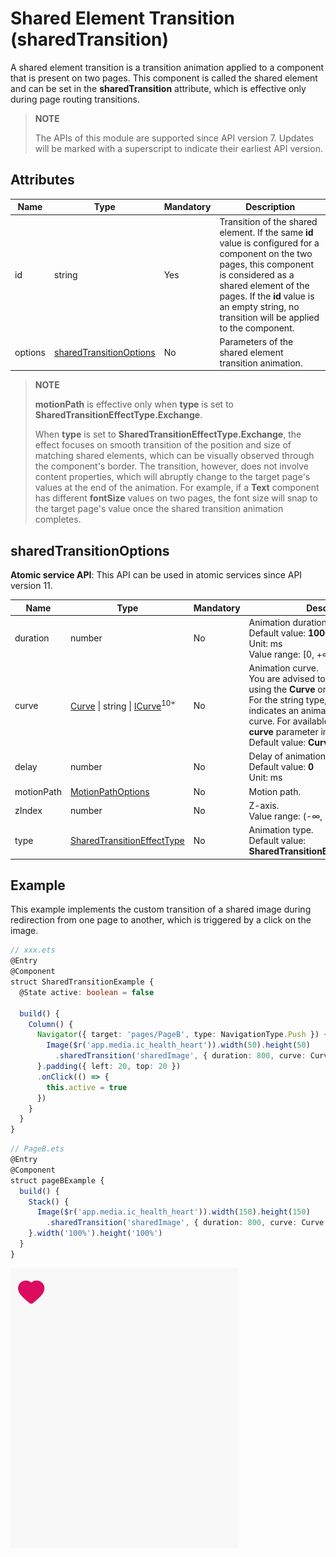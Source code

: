# Shared Element Transition (sharedTransition)

A shared element transition is a transition animation applied to a component that is present on two pages. This component is called the shared element and can be set in the **sharedTransition** attribute, which is effective only during page routing transitions.

> **NOTE**
>
> The APIs of this module are supported since API version 7. Updates will be marked with a superscript to indicate their earliest API version.


## Attributes


| Name            | Type         | Mandatory                                   | Description                                                    |
| ---------------- | -----------------|------------------------------------------- | ------------------------------------------------------------ |
|      id          |  string         | Yes                                        |    Transition of the shared element. If the same **id** value is configured for a component on the two pages, this component is considered as a shared element of the pages. If the **id** value is an empty string, no transition will be applied to the component.|
|     options          |  [sharedTransitionOptions](#sharedtransitionoptions)       | No    |  Parameters of the shared element transition animation.|

> **NOTE**
>
> **motionPath** is effective only when **type** is set to **SharedTransitionEffectType.Exchange**.
>
> When **type** is set to **SharedTransitionEffectType.Exchange**, the effect focuses on smooth transition of the position and size of matching shared elements, which can be visually observed through the component's border. The transition, however, does not involve content properties, which will abruptly change to the target page's values at the end of the animation. For example, if a **Text** component has different **fontSize** values on two pages, the font size will snap to the target page's value once the shared transition animation completes.


## sharedTransitionOptions

**Atomic service API**: This API can be used in atomic services since API version 11.

| Name             | Type     | Mandatory      | Description                                                     |
| ----------------- | -------------|-------------- | --------------------------------------------------------------|
| duration          |     number   |  No          | Animation duration.<br>Default value: **1000**<br>Unit: ms<br>Value range: [0, +∞)|
| curve             |      [Curve](ts-appendix-enums.md#curve) \| string \| [ICurve](../js-apis-curve.md#icurve9)<sup>10+</sup>  | No| Animation curve.<br>You are advised to specify the curve using the **Curve** or** ICurve** type.<br>For the string type, this parameter indicates an animation interpolation curve. For available values, see the **curve** parameter in [AnimateParam](./ts-explicit-animation.md#animateparam).<br>Default value: **Curve.Linear**|
| delay          |     number   |  No          | Delay of animation playback.<br>Default value: **0**<br>Unit: ms|
| motionPath          | [MotionPathOptions](./ts-motion-path-animation.md)  |  No          | Motion path.|
| zIndex          |     number   |  No             | Z-axis.<br>Value range: (-∞, +∞)|
| type           |     [SharedTransitionEffectType](ts-appendix-enums.md#sharedtransitioneffecttype)   |  No  | Animation type.<br>Default value: **SharedTransitionEffectType.Exchange**|


## Example

  This example implements the custom transition of a shared image during redirection from one page to another, which is triggered by a click on the image.

```ts
// xxx.ets
@Entry
@Component
struct SharedTransitionExample {
  @State active: boolean = false

  build() {
    Column() {
      Navigator({ target: 'pages/PageB', type: NavigationType.Push }) {
        Image($r('app.media.ic_health_heart')).width(50).height(50)
          .sharedTransition('sharedImage', { duration: 800, curve: Curve.Linear, delay: 100 })
      }.padding({ left: 20, top: 20 })
      .onClick(() => {
        this.active = true
      })
    }
  }
}
```

```ts
// PageB.ets
@Entry
@Component
struct pageBExample {
  build() {
    Stack() {
      Image($r('app.media.ic_health_heart')).width(150).height(150)
        .sharedTransition('sharedImage', { duration: 800, curve: Curve.Linear, delay: 100 })
    }.width('100%').height('100%')
  }
}
```

![shared](figures/shared.gif)
